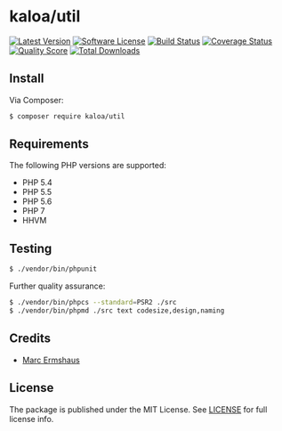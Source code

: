 # kaloa/util

[![Latest Version](https://img.shields.io/github/release/mermshaus/kaloa-util.svg?style=flat-square)](https://github.com/mermshaus/kaloa-util/releases)
[![Software License](https://img.shields.io/badge/license-MIT-brightgreen.svg?style=flat-square)](https://github.com/mermshaus/kaloa-util/blob/master/LICENSE)
[![Build Status](https://img.shields.io/travis/mermshaus/kaloa-util/master.svg?style=flat-square)](https://travis-ci.org/mermshaus/kaloa-util)
[![Coverage Status](https://img.shields.io/scrutinizer/coverage/g/mermshaus/kaloa-util.svg?style=flat-square)](https://scrutinizer-ci.com/g/mermshaus/kaloa-util/code-structure)
[![Quality Score](https://img.shields.io/scrutinizer/g/mermshaus/kaloa-util.svg?style=flat-square)](https://scrutinizer-ci.com/g/mermshaus/kaloa-util)
[![Total Downloads](https://img.shields.io/packagist/dt/mermshaus/kaloa-util.svg?style=flat-square)](https://packagist.org/packages/kaloa/util)


## Install

Via Composer:

~~~ bash
$ composer require kaloa/util
~~~


## Requirements

The following PHP versions are supported:

- PHP 5.4
- PHP 5.5
- PHP 5.6
- PHP 7
- HHVM


## Testing

~~~ bash
$ ./vendor/bin/phpunit
~~~

Further quality assurance:

~~~ bash
$ ./vendor/bin/phpcs --standard=PSR2 ./src
$ ./vendor/bin/phpmd ./src text codesize,design,naming
~~~


## Credits

- [Marc Ermshaus](https://github.com/mermshaus)


## License

The package is published under the MIT License. See [LICENSE](https://github.com/mermshaus/kaloa-util/blob/master/LICENSE) for full license info.
